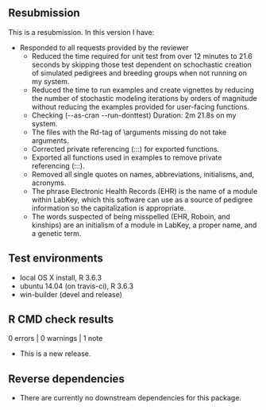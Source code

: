 ## Resubmission
This is a resubmission. In this version I have:

* Responded to all requests provided by the reviewer
  -  Reduced the time required for unit test from over 12 minutes to 21.6 
     seconds by skipping those test dependent on schochastic creation of 
     simulated pedigrees and breeding groups when not running on my system.
  -  Reduced the time to run examples and create vignettes by reducing the 
     number of stochastic modeling iterations by orders of magnitude without 
     reducing the examples provided for user-facing functions.
  -  Checking (--as-cran --run-donttest) Duration: 2m 21.8s on my system.
  -  The files with the Rd-tag of \arguments missing do not take arguments.
  -  Corrected private referencing (:::) for exported functions.
  -  Exported all functions used in examples to remove private referencing 
     (:::).
  -  Removed all single quotes on names, abbreviations, initialisms, and,
     acronyms.
  -  The phrase Electronic Health Records (EHR) is the name of a module within
     LabKey, which this software can use as a source of pedigree information
     so the capitalization is appropriate.
  -  The words suspected of being misspelled (EHR, Roboin, and kinships) are
     an initialism of a module in LabKey, a proper name, and a genetic term.
     
## Test environments
* local OS X install, R 3.6.3
* ubuntu 14.04 (on travis-ci), R 3.6.3
* win-builder (devel and release)

## R CMD check results

0 errors | 0 warnings | 1 note

* This is a new release.

## Reverse dependencies

* There are currently no downstream dependencies for this package.

